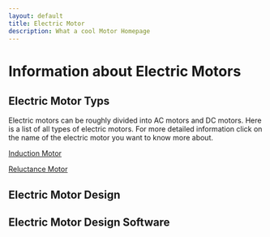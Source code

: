 ```yaml
---
layout: default
title: Electric Motor
description: What a cool Motor Homepage
---
```


# Information about Electric Motors

## Electric Motor Typs

Electric motors can be roughly divided into AC motors and DC motors. Here is a list of all types of electric motors. For more detailed information click on the name of the electric motor you want to know more about.

[Induction Motor](https://oswos.com/induction-motor/)

[Reluctance Motor](https://oswos.com/reluctance-motor/)

## Electric Motor Design

## Electric Motor Design Software
